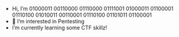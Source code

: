- Hi, I’m 01000011 00110000 01110000 01111001 01000011 01100001 01110100 01010011 00110001 01110100 01101011 01100001
- 👀 I’m interested in Pentesting
- I’m currently learning some CTF skillz!
